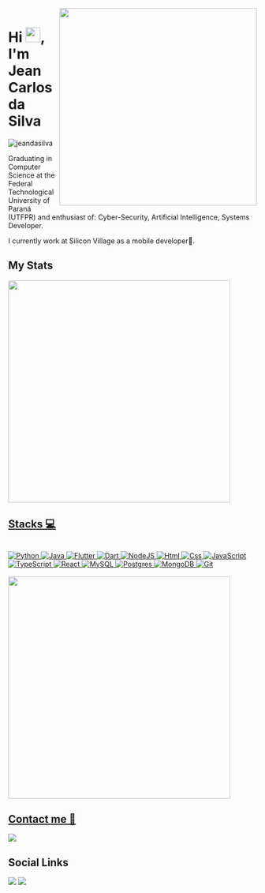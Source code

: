 
<img align="right" height="400em" src="https://raw.githubusercontent.com/gist/jeandasilva/894ab3f04cf3ff8e119da779b99410fd/raw/750f167703d8d49767eea92528b1456327038ed5/gitcard.svg"/>

<h1 align="left">Hi <img src="https://raw.githubusercontent.com/kaueMarques/kaueMarques/master/hi.gif" width="30px">, I'm Jean Carlos da Silva</h1>
<p align="left"> <img src="https://komarev.com/ghpvc/?username=jeandasilva" alt="jeandasilva" alt="Profile views" /> </p>

Graduating in Computer Science at the Federal Technological University of Paraná (UTFPR) and enthusiast of:  Cyber-Security, Artificial Intelligence, Systems Developer.

I currently work at Silicon Village as a mobile developer📱.

## My Stats

<div align="left">
  <a href="https://github.com/jeandasilva">
  <img width="450em" src= "https://github-readme-stats.vercel.app/api?username=jeandasilva&theme=vision-friendly-dark&include_all_commits=true&count_private=true" />
</div>
  
## Stacks 💻
  <br/>
  <div text-align="justify">
  <img alt="Python" src="https://img.shields.io/badge/Python-14354C?style=for-the-badge&logo=python&logoColor=white" />
  <img alt="Java" src="https://img.shields.io/badge/Java-ED8B00?style=for-the-badge&logo=java&logoColor=white" />  
  <img alt="Flutter" src="https://img.shields.io/badge/Flutter-02569B?style=for-the-badge&logo=flutter&logoColor=white" />
  <img alt="Dart" src="https://img.shields.io/badge/Dart-0175C2?style=for-the-badge&logo=dart&logoColor=white" />
  <img alt="NodeJS" src="https://img.shields.io/badge/node.js-3c873a?style=for-the-badge&logo=node.js&logoColor=fff&labelColor=3c873a" />
  <img alt="Html" src="https://img.shields.io/badge/HTML-239120?style=for-the-badge&logo=html5&logoColor=white" />
  <img alt="Css" src="https://img.shields.io/badge/CSS-239120?&style=for-the-badge&logo=css3&logoColor=white" />
  <img alt="JavaScript" src="https://img.shields.io/badge/JavaScript-FFDC0B?style=for-the-badge&logo=javascript&logoColor=00000labelColor=FFDC0B" />
  <img alt="TypeScript" src="https://img.shields.io/badge/TypeScript-3276E6?style=for-the-badge&logo=typescript&logoColor=white&labelColor=3276E6" />
  <img alt="React" src="https://img.shields.io/badge/React-20232A?style=for-the-badge&logo=react&logoColor=61DAFB"/>
  <img alt="MySQL" src="https://img.shields.io/badge/mysql-000?&style=for-the-badge&logo=mysql&logoColor=white"/>
  <img alt="Postgres" src="https://img.shields.io/badge/PostgreSQL-316192?style=for-the-badge&logo=postgresql&logoColor=white"/>
  <img alt="MongoDB" src="https://img.shields.io/badge/MongoDB-4EA94B?style=for-the-badge&logo=mongodb&logoColor=white"/>
  <img alt="Git" src="https://img.shields.io/badge/git%20-%23F05033.svg?&style=for-the-badge&logo=git&logoColor=white"/>
    
  </div>
  
   <br/>
  
  <div align="left">
    <a href="https://github.com/jeandasilva">
    <img width="450em" src= "https://github-readme-stats.vercel.app/api/top-langs/?username=jeandasilva&theme=vision-friendly-dark&layout=compact&langs_count=50" />
  </div>
  
  ## Contact me 📧
 <a href = "mailto:jeands203@gmail.com"><img src="https://img.shields.io/badge/-Gmail-%23333?style=for-the-badge&logo=gmail&logoColor=white" target="_blank"></a>
<div> 
  
  ## Social Links
  <a href="https://www.instagram.com/jeancs203/" target="_blank"><img src="https://img.shields.io/badge/-Instagram-%23E4405F?style=for-the-badge&logo=instagram&logoColor=white" target="_blank"></a>
  <a href="https://www.linkedin.com/in/jean-carlos-da-silva-a7257312a/" target="_blank"><img src="https://img.shields.io/badge/-LinkedIn-%230077B5?style=for-the-badge&logo=linkedin&logoColor=white" target="_blank"></a> 
</div>

 
